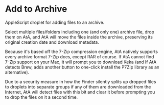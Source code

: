# Add to Archive
AppleScript droplet for adding files to an archive. 

Select multiple files/folders including one (and only one) archive file, drop them on AtA, and AtA will move the files inside the archive, preserving its original creation date and download metadata.

Because it's based off the 7-Zip compression engine, AtA natively supports every archive format 7-Zip does, except RAR of course. If AtA cannot find 7-Zip support on your Mac, it will prompt you to download Keka (and If AtA detects Brew, adds another button to one-click install the P7Zip library as an alternative).

Due to a security measure in how the Finder silently splits up dropped files to droplets into separate groups if any of them are downloaded from the Internet, AtA will detect files with this bit and clear it before prompting you to drop the files on it a second time.

